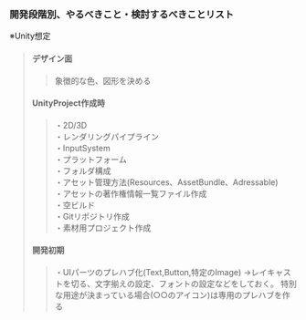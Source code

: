 ### 開発段階別、やるべきこと・検討するべきことリスト
※Unity想定
>#### デザイン面
>>象徴的な色、図形を決める
>#### UnityProject作成時
>>・2D/3D  
>>・レンダリングパイプライン  
>>・InputSystem  
>>・プラットフォーム  
>>・フォルダ構成  
>>・アセット管理方法(Resources、AssetBundle、Adressable)  
>>・アセットの著作権情報一覧ファイル作成  
>>・空ビルド  
>>・Gitリポジトリ作成  
>>・素材用プロジェクト作成  
>#### 開発初期
>>・UIパーツのプレハブ化(Text,Button,特定のImage)
>>→レイキャストを切る、文字揃えの設定、フォントの設定などをしておく。
>>特別な用途が決まっている場合(○○のアイコン)は専用のプレハブを作る 
